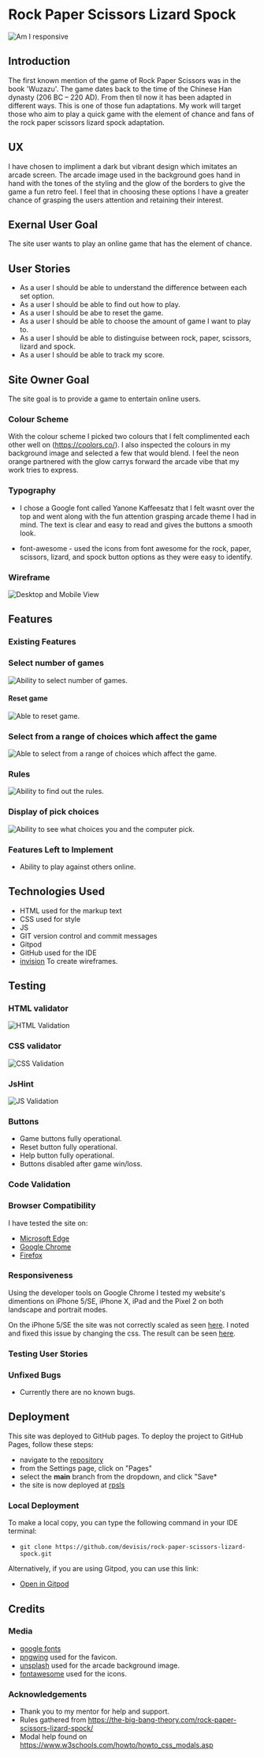 # Rock Paper Scissors Lizard Spock

![Am I responsive](documentation/testing/am-i-responsive-rpsls.png)

## Introduction

The first known mention of the game of Rock Paper Scissors was in the book 'Wuzazu'. The game dates back to the time of the Chinese Han dynasty (206 BC – 220 AD). From then til now it has been adapted in different ways. This is one of those fun adaptations. My work will target those who aim to play a quick game with the element of chance and fans of the rock paper scissors lizard spock adaptation.

## UX

I have chosen to impliment a dark but vibrant design which imitates an arcade screen. The arcade image used in the background goes hand in hand with the tones of the styling and the glow of the borders to give the game a fun retro feel. I feel that in choosing these options I have a greater chance of grasping the users attention and retaining their interest.

## Exernal User Goal

The site user wants to play an online game that has the element of chance.

## User Stories

- As a user I should be able to understand the difference between each set option.
- As a user I should be able to find out how to play.
- As a user I should be abe to reset the game.
- As a user I should be able to choose the amount of game I want to play to.
- As a user I should be able to distinguise between rock, paper, scissors, lizard and spock.
- As a user I should be able to track my score.

## Site Owner Goal

The site goal is to provide a game to entertain online users.

### Colour Scheme

With the colour scheme I picked two colours that I felt complimented each other well on (https://coolors.co/). I also inspected the colours in my background image and selected a few that would blend. I feel the neon orange partnered with the glow carrys forward the arcade vibe that my work tries to express.

### Typography

- I chose a Google font called Yanone Kaffeesatz that I felt wasnt over the top and went along with the fun attention grasping arcade theme I had in mind. The text is clear and easy to read and gives the buttons a smooth look.

- font-awesome - used the icons from font awesome for the rock, paper, scissors, lizard, and spock button options as they were easy to identify.

### Wireframe

![Desktop and Mobile View](documentation/wireframes/rpsls-wireframe.png)

## Features 

### Existing Features

### Select number of games

![Ability to select number of games.](documentation/features/first-to.png)

#### Reset game

![Able to reset game.](documentation/features/reset.gif)

### Select from a range of choices which affect the game

![Able to select from a range of choices which affect the game.](documentation/features/button-selection.png)

### Rules

![Ability to find out the rules.](documentation/features/rules.png)

### Display of pick choices

![Ability to see what choices you and the computer pick.](documentation/features/score-section.png)

### Features Left to Implement

- Ability to play against others online.

## Technologies Used

 - HTML used for the markup text
 - CSS used for style
 - JS
 - GIT version control and commit messages
 - Gitpod 
 - GitHub used for the IDE
 - [invision](https://www.invisionapp.com/) To create wireframes.


## Testing 

### HTML validator
![HTML Validation](documentation/testing/html-checker.png)
### CSS validator
![CSS Validation](documentation/testing/css-checker.png)
### JsHint
![JS Validation](documentation/testing/js-checker.png)


### Buttons 

- Game buttons fully operational.
- Reset button fully operational. 
- Help button fully operational. 
- Buttons disabled after game win/loss.



### Code Validation

### Browser Compatibility

I have tested the site on:
- [Microsoft Edge](documentation/compatability/edge-compatability.jpg) 
- [Google Chrome](documentation/compatability/chrome-compatability.png) 
- [Firefox](documentation/compatability/firefox-compatability.jpg)

### Responsiveness

Using the developer tools on Google Chrome I tested my website's dimentions on iPhone 5/SE, iPhone X, iPad and the Pixel 2 on both landscape and portrait modes. 

On the iPhone 5/SE the site was not correctly scaled as seen [here](/workspace/rock-paper-scissors-lizard-spock/documentation/testing/responsiveness-error.png). I noted and fixed this issue by changing the css. The result can be seen [here](/workspace/rock-paper-scissors-lizard-spock/documentation/testing/responsiveness-fix.png).

### Testing User Stories



### Unfixed Bugs

- Currently there are no known bugs.

## Deployment

This site was deployed to GitHub pages. To deploy the project to GitHub Pages, follow these steps:
- navigate to the [repository](https://github.com/devisis/rock-paper-scissors-lizard-spock)
- from the Settings page, click on "Pages"
- select the **main** branch from the dropdown, and click "Save*
- the site is now deployed at [rpsls](https://devisis.github.io/rock-paper-scissors-lizard-spock/)

### Local Deployment

To make a local copy, you can type the following command in your IDE terminal:
- `git clone https://github.com/devisis/rock-paper-scissors-lizard-spock.git`

Alternatively, if you are using Gitpod, you can use this link:
- [Open in Gitpod](https://gitpod.io/#https://github.com/devisis/rock-paper-scissors-lizard-spock)

## Credits

### Media

- [google fonts](https://fonts.google.com/specimen/Yanone+Kaffeesatz#standard-styles)
- [pngwing](https://www.pngwing.com/) used for the favicon.
- [unsplash](https://unsplash.com/) used for the arcade background image.
- [fontawesome](https://fontawesome.com/) used for the icons.

### Acknowledgements
- Thank you to my mentor for help and support.
- Rules gathered from https://the-big-bang-theory.com/rock-paper-scissors-lizard-spock/
- Modal help found on https://www.w3schools.com/howto/howto_css_modals.asp